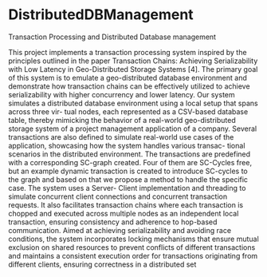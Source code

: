 # DistributedDBManagement
Transaction Processing and Distributed Database management

This project implements a transaction processing system inspired
by the principles outlined in the paper Transaction Chains: Achieving
Serializability with Low Latency in Geo-Distributed Storage Systems
[4]. The primary goal of this system is to emulate a geo-distributed
database environment and demonstrate how transaction chains
can be effectively utilized to achieve serializability with higher
concurrency and lower latency. Our system simulates a distributed
database environment using a local setup that spans across three vir-
tual nodes, each represented as a CSV-based database table, thereby
mimicking the behavior of a real-world geo-distributed storage
system of a project management application of a company. Several
transactions are also defined to simulate real-world use cases of the
application, showcasing how the system handles various transac-
tional scenarios in the distributed environment. The transactions
are predefined with a corresponding SC-graph created. Four of them
are SC-Cycles free, but an example dynamic transaction is created
to introduce SC-cycles to the graph and based on that we propose
a method to handle the specific case. The system uses a Server-
Client implementation and threading to simulate concurrent client
connections and concurrent transaction requests. It also facilitates
transaction chains where each transaction is chopped and executed
across multiple nodes as an independent local transaction, ensuring
consistency and adherence to hop-based communication. Aimed at
achieving serializability and avoiding race conditions, the system
incorporates locking mechanisms that ensure mutual exclusion on
shared resources to prevent conflicts of different transactions and
maintains a consistent execution order for transactions originating
from different clients, ensuring correctness in a distributed set
